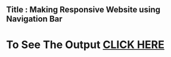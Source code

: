 ## Title : Making Responsive Website using Navigation Bar
# To See The Output   **[CLICK HERE](https://abaikumar.github.io/HTML-CSS-JavaScript-for-WebDevelopers/module3-solution/)**
